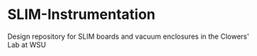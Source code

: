 # SLIM-Instrumentation
Design repository for SLIM boards and vacuum enclosures in the Clowers' Lab at WSU
